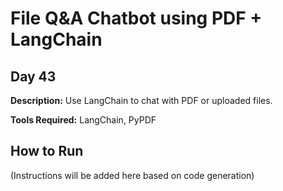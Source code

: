 # File Q&A Chatbot using PDF + LangChain

## Day 43

**Description:** Use LangChain to chat with PDF or uploaded files.

**Tools Required:** LangChain, PyPDF

## How to Run

(Instructions will be added here based on code generation)
